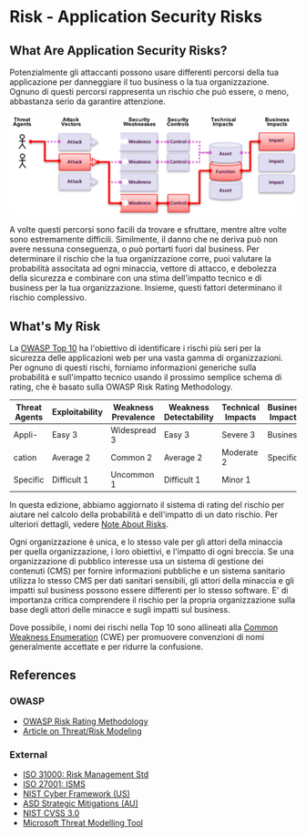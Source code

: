 # Risk - Application Security Risks

## What Are Application Security Risks?

Potenzialmente gli attaccanti possono usare differenti percorsi della tua applicazione per danneggiare il tuo business o la tua organizzazione. Ognuno di questi percorsi rappresenta un rischio che può essere, o meno, abbastanza serio da garantire attenzione. 

![App Security Risks](images/0x10-risk-1.png)

A volte questi percorsi sono facili da trovare e sfruttare, mentre altre volte sono estremamente difficili. Similmente, il danno che ne deriva può non avere nessuna conseguenza, o può portarti fuori dal business. Per determinare il rischio che la tua organizzazione corre, puoi valutare la probabilità associtata ad ogni minaccia, vettore di attacco, e debolezza della sicurezza e combinare con una stima dell'impatto tecnico e di business per la tua organizzazione. Insieme, questi fattori determinano il rischio complessivo.

## What's My Risk

La [OWASP Top 10](https://www.owasp.org/index.php/Top10) ha l'obiettivo di identificare i rischi più seri per la sicurezza delle applicazioni web per una vasta gamma di organizzazioni. Per ognuno di questi rischi, forniamo informazioni generiche sulla probabilità e sull'impatto tecnico usando il prossimo semplice schema di rating, che è basato sulla OWASP Risk Rating Methodology.  

| Threat Agents | Exploitability | Weakness Prevalence | Weakness Detectability | Technical Impacts | Business Impacts |
| -- | -- | -- | -- | -- | -- |
| Appli-   | Easy 3 | Widespread 3 | Easy 3 | Severe 3 | Business     |
| cation   | Average 2 | Common 2 | Average 2 | Moderate 2 | Specific |
| Specific | Difficult 1 | Uncommon 1 | Difficult 1 | Minor 1 |       |

In questa edizione, abbiamo aggiornato il sistema di rating del rischio per aiutare nel calcolo della probabilità e dell'impatto di un dato rischio. Per ulteriori dettagli, vedere [Note About Risks](0xc0-note-about-risks.md). 

Ogni organizzazione è unica, e lo stesso vale per gli attori della minaccia per quella organizzazione, i loro obiettivi, e l'impatto di ogni breccia. Se una organizzazione di pubblico interesse usa un sistema di gestione dei contenuti (CMS) per fornire informazioni pubbliche e un sistema sanitario utilizza lo stesso CMS per dati sanitari sensibili, gli attori della minaccia e gli impatti sul business possono essere differenti per lo stesso software. E' di importanza critica comprendere il rischio per la propria organizzazione sulla base degli attori delle minacce e sugli impatti sul business. 

Dove possibile, i nomi dei rischi nella Top 10 sono allineati alla [Common Weakness Enumeration](https://cwe.mitre.org/) (CWE) per promuovere convenzioni di nomi generalmente accettate e per ridurre la confusione.

## References

### OWASP

* [OWASP Risk Rating Methodology](https://www.owasp.org/index.php/OWASP_Risk_Rating_Methodology)
* [Article on Threat/Risk Modeling](https://www.owasp.org/index.php/Threat_Risk_Modeling)

### External

* [ISO 31000: Risk Management Std](https://www.iso.org/iso-31000-risk-management.html)
* [ISO 27001: ISMS](https://www.iso.org/isoiec-27001-information-security.html)
* [NIST Cyber Framework (US)](https://www.nist.gov/cyberframework)
* [ASD Strategic Mitigations (AU)](https://www.asd.gov.au/infosec/mitigationstrategies.htm)
* [NIST CVSS 3.0](https://nvd.nist.gov/vuln-metrics/cvss/v3-calculator)
* [Microsoft Threat Modelling Tool](https://www.microsoft.com/en-us/download/details.aspx?id=49168)

